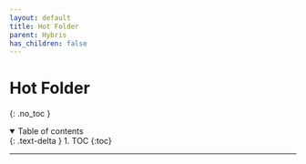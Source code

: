 ```yaml
---
layout: default
title: Hot Folder
parent: Hybris
has_children: false
---
```


# Hot Folder

{: .no_toc }

<details open markdown="block">
  <summary>
    Table of contents
  </summary>
  {: .text-delta }
1. TOC
{:toc}
</details>

---